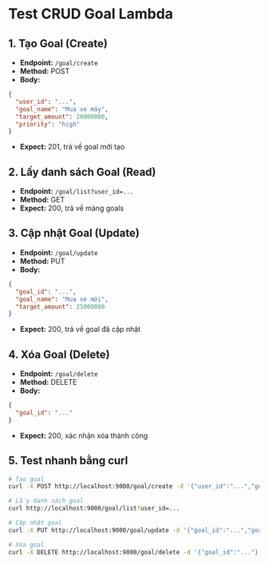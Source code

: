 # Test CRUD Goal Lambda

## 1. Tạo Goal (Create)
- **Endpoint:** `/goal/create`
- **Method:** POST
- **Body:**
```json
{
  "user_id": "...",
  "goal_name": "Mua xe máy",
  "target_amount": 20000000,
  "priority": "high"
}
```
- **Expect:** 201, trả về goal mới tạo

## 2. Lấy danh sách Goal (Read)
- **Endpoint:** `/goal/list?user_id=...`
- **Method:** GET
- **Expect:** 200, trả về mảng goals

## 3. Cập nhật Goal (Update)
- **Endpoint:** `/goal/update`
- **Method:** PUT
- **Body:**
```json
{
  "goal_id": "...",
  "goal_name": "Mua xe mới",
  "target_amount": 25000000
}
```
- **Expect:** 200, trả về goal đã cập nhật

## 4. Xóa Goal (Delete)
- **Endpoint:** `/goal/delete`
- **Method:** DELETE
- **Body:**
```json
{
  "goal_id": "..."
}
```
- **Expect:** 200, xác nhận xóa thành công

## 5. Test nhanh bằng curl
```sh
# Tạo goal
curl -X POST http://localhost:9000/goal/create -d '{"user_id":"...","goal_name":"Mua xe máy","target_amount":20000000,"priority":"high"}' -H 'Content-Type: application/json'

# Lấy danh sách goal
curl http://localhost:9000/goal/list?user_id=...

# Cập nhật goal
curl -X PUT http://localhost:9000/goal/update -d '{"goal_id":"...","goal_name":"Mua xe mới","target_amount":25000000}' -H 'Content-Type: application/json'

# Xóa goal
curl -X DELETE http://localhost:9000/goal/delete -d '{"goal_id":"..."}' -H 'Content-Type: application/json'
``` 